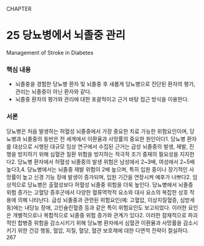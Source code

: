 CHAPTER
# 25 당뇨병에서 뇌졸중 관리
Management of Stroke in Diabetes

### 핵심 내용
- 뇌졸중을 경험한 당뇨병 환자 및 뇌졸중 후 새롭게 당뇨병으로 진단된 환자의 평가, 관리는 뇌졸중이 아닌 환자와 같다.
- 뇌졸중 환자의 평가와 관리에 대한 포괄적이고 근거 바탕 접근 방식을 이용한다.

### 서론
당뇨병은 처음 발생하는 허혈성 뇌졸중에서 가장 중요한 치료 가능한 위험요인이며, 당뇨병과 뇌졸중의 동반은 전 세계에서 이환율과 사망률의 중요한 원인이다1. 당뇨병 환자를 대상으로 시행된 대규모 임상 연구에서 수집된 근거는 급성 뇌졸중의 발생, 재발, 진행을 방지하기 위해 심혈관 질환 위험을 방지하는 적극적 조기 중재의 필요성을 지지한다2. 당뇨병 환자에서 허혈성 뇌졸중의 발생 위험은 남성에서 2~3배, 여성에서 2~5배 높다3,4. 당뇨병에서는 뇌졸중 재발 위험이 2배 높으며, 특히 입원 중이나 장기적인 사망률이 높고 신경 기능 장애 발생이 증가되며, 입원 기간을 연장시켜 예후가 나쁘다2. 임상적으로 당뇨병은 출혈성보다 허혈성 뇌졸중 위험을 더욱 높인다. 당뇨병에서 뇌졸중 위험 증가는 고혈당 증후군에서 다양한 혈류역학적 요소와 대사 요소의 복잡한 상호 작용에 의해 나타난다. 급성 뇌졸중과 관련된 위험요인(예: 고혈압, 이상지질혈증, 심방세동)에는 내당능 장애, 고인슐린혈증 등과 같은 특이 위험요인도 보고되었다. 이러한 요인은 개별적으로나 복합적으로 뇌졸중 위험 증가와 관계가 있다2. 이러한 잠재적으로 파괴적인 합병증 위험을 감소시키기 위해 당뇨병 환자에서 심혈관 이환율과 사망률을 감소시키기 위한 건강 행동, 혈압, 지질, 혈당, 혈관 보호제에 대한 다면적 전략이 절실하다.
<PAGE>267